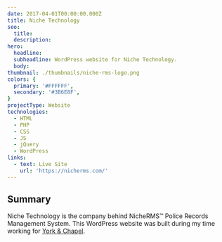 ```yaml
---
date: 2017-04-01T00:00:00.000Z
title: Niche Technology
seo:
  title:
  description:
hero:
  headline:
  subheadline: WordPress website for Niche Technology.
  body:
thumbnail: ./thumbnails/niche-rms-logo.png
colors: {
  primary: '#FFFFFF',
  secondary: '#3B6E8F',
}
projectType: Website
technologies:
  - HTML
  - PHP
  - CSS
  - JS
  - jQuery
  - WordPress
links:
  - text: Live Site
    url: 'https://nicherms.com/'
---
```


## Summary
Niche Technology is the company behind NicheRMS™ Police Records Management System. This WordPress website was built during my time working for [York & Chapel](https://yorkandchapel.com/).
